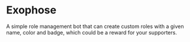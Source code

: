 # Exophose
A simple role management bot that can create custom roles with a given name, color and badge, which could be a reward for your supporters.
